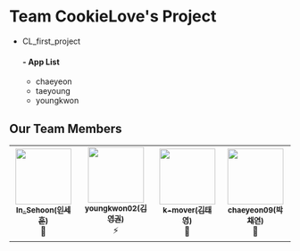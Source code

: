 # Team CookieLove's Project

* CL_first_project

  #### - App List
    * chaeyeon
    * taeyoung
    * youngkwon

## Our Team Members

<!-- ALL-CONTRIBUTORS-LIST:START - Do not remove or modify this section -->
<!-- prettier-ignore-start -->
<!-- markdownlint-disable -->
<table>
  <tr>
    <td align="center"><a href="https://github.com/oereo"><img src="https://avatars.githubusercontent.com/u/49235528?v=4" width="100px;" alt=""/><br /><sub><b>In_Sehoon(인세훈)</b></sub></a><br /><div>🐷</div></td>
    <td align="center"><a href="https://github.com/youngkwon02"><img src="https://avatars.githubusercontent.com/u/39653584?v=4" width="100px;" alt=""/><br /><sub><b>youngkwon02(김영권)</b></sub></a><br /><div>⚡️</div></td>
    <td align="center"><a href="https://github.com/k-mover"><img src="https://avatars.githubusercontent.com/u/77258449?v=4" width="100px;" alt=""/><br /><sub><b>k-mover(김태영)</b></sub></a><br /><div>🌈</div></td>
    <td align="center"><a href="https://github.com/chaeyeon09"><img src="https://avatars.githubusercontent.com/u/80663064?v=4" width="100px;" alt=""/><br /><sub><b>chaeyeon09(박채연)</b></sub></a><br /><div>🌟</div></td>
    
  </tr>
</table>
